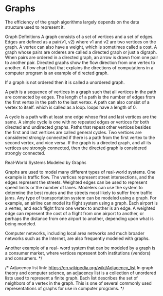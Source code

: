# Graphs

The efficiency of the graph algorithms largely depends on the data structure
used to represent it.

Graph Definitions
A graph consists of a set of vertices and a set of edges.
Edges are defined as a pair(v1, v2) where v1 and v2 are two
vertices on the graph. A vertex can also have a weight, which is sometimes
called a cost. A graph whose pairs are orderes are called a directed graph
or just a digraph. When pairs are ordered in a directed graph, an arrow is
drawn from one pair to another pair. Directed graphs show the flow direction
from one vertex to another. A flow chart that that explains the directions of
computations in a computer program is an example of directed graph.

If a graph is not ordered then it is called a unordered graph.

A path is a sequence of vertices in a graph such that all vertices in the path
are connected by edges. The length of a path is the number of edges from the
first vertex in the path to the last vertex. A path can also consist of a
vertex to itself. which is called as a loop. loops have a length of 0.

A cycle is a path with at least one edge whose first and last vertices
are the same. A simple cycle is one with no repeated edges or vertices for
both directed and undirected graphs. Paths that repeat other vertices besides
the first and last vertices are called general cycles.
Two vertices are considered strongly connected if there is a path from
the first vertex to the second vertex, and vice versa. If the graph is a
directed graph, and all its vertices are strongly connected, then the directed
graph is considered strongly connected.

Real-World Systems Modeled by Graphs

Graphs are used to model many different types of real-world systems.
One example is traffic flow. The vertices represent street intersections,
and the edges represent the streets. Weighted edges can be used to represent
speed limits or the number of lanes. Modelers can use the system to determine
the best routes and the streets most likely to suffer from traffic jams.
Any type of transportation system can be modeled using a graph. For example,
an airline can model its flight system using a graph. Each airport is a vertex,
and each flight from one vertex to another is an edge. A weighted edge can
represent the cost of a flight from one airport to another, or perhaps the
distance from one airport to another, depending upon what is being modeled.

Computer networks, including local area networks and much broader networks
such as the Internet, are also frequently modeled with graphs.

Another example of a real- word system that can be modeled by a graph is a
consumer market, where vertices represent both institutions (vendors)
and consumers.
*/

/*
Adjacency list
link: https://en.wikipedia.org/wiki/Adjacency_list
In graph theory and computer science, an adjacency list is a collection of
unordered lists used to represent a finite graph. Each list describes the set
of neighbors of a vertex in the graph. This is one of several commonly used
representations of graphs for use in computer programs.
*/
